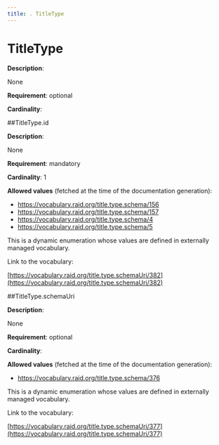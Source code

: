 ```yaml
---
title: . TitleType 
---
```

# TitleType

**Description**:

None

**Requirement**:
optional



**Cardinality**:








##TitleType.id

**Description**:

None

**Requirement**:
mandatory



**Cardinality**:
1







**Allowed values** (fetched at the time of the documentation generation):

* https://vocabulary.raid.org/title.type.schema/156
* https://vocabulary.raid.org/title.type.schema/157
* https://vocabulary.raid.org/title.type.schema/4
* https://vocabulary.raid.org/title.type.schema/5


This is a dynamic enumeration whose values are defined in externally managed vocabulary. 

Link to the vocabulary:

[https://vocabulary.raid.org/title.type.schemaUri/382](https://vocabulary.raid.org/title.type.schemaUri/382)










 





 





##TitleType.schemaUri

**Description**:

None

**Requirement**:
optional



**Cardinality**:







**Allowed values** (fetched at the time of the documentation generation):

* https://vocabulary.raid.org/title.type.schema/376


This is a dynamic enumeration whose values are defined in externally managed vocabulary. 

Link to the vocabulary:

[https://vocabulary.raid.org/title.type.schemaUri/377](https://vocabulary.raid.org/title.type.schemaUri/377)










 





 


